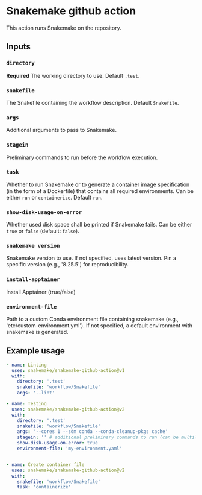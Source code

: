 # Snakemake github action

This action runs Snakemake on the repository.

## Inputs

### `directory`

**Required** The working directory to use. Default `.test`.

### `snakefile`

The Snakefile containing the workflow description. Default `Snakefile`.

### `args`

Additional arguments to pass to Snakemake.

### `stagein`

Preliminary commands to run before the workflow execution.

### `task`

Whether to run Snakemake or to generate a container image specification (in the form of a Dockerfile) that contains all required environments. Can be either `run` or `containerize`. Default `run`.

### `show-disk-usage-on-error`

Whether used disk space shall be printed if Snakemake fails. Can be either `true` or `false` (default: `false`).

### `snakemake version`

Snakemake version to use. If not specified, uses latest version. Pin a specific version (e.g., '8.25.5') for reproducibility.

### `install-apptainer`

Install Apptainer (true/false)

### `environment-file`

Path to a custom Conda environment file containing snakemake (e.g., 'etc/custom-environment.yml'). If not specified, a default environment with snakemake is generated.

## Example usage

```yaml
- name: Linting
  uses: snakemake/snakemake-github-action@v1
  with:
    directory: '.test'
    snakefile: 'workflow/Snakefile'
    args: '--lint'

- name: Testing
  uses: snakemake/snakemake-github-action@v2
  with:
    directory: '.test'
    snakefile: 'workflow/Snakefile'
    args: '--cores 1 --sdm conda --conda-cleanup-pkgs cache'
    stagein: '' # additional preliminary commands to run (can be multiline)
    show-disk-usage-on-error: true
    environment-file: 'my-environment.yaml'


- name: Create container file
  uses: snakemake/snakemake-github-action@v2
  with:
    snakefile: 'workflow/Snakefile'
    task: 'containerize'
```
